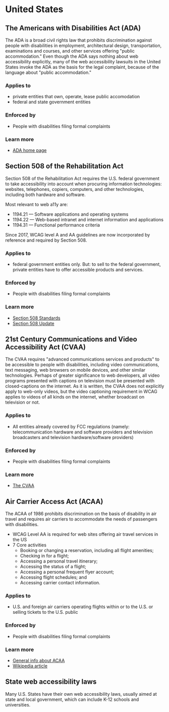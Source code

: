 # United States

## The Americans with Disabilities Act (ADA)

The ADA is a broad civil rights law that prohibits discrimination against people with disabilities in employment, architectural design, transportation, examinations and courses, and other services offering "public accommodation." Even though the ADA says nothing about web accessibility explicitly, many of the web accessibility lawsuits in the United States invoke the ADA as the basis for the legal complaint, because of the language about "public accommodation."

### Applies to

- private entities that own, operate, lease public accomodation
- federal and state government entities

### Enforced by

- People with disabilities filing formal complaints

### Learn more

- [ADA home page](https://ada.gov/)

## Section 508 of the Rehabilitation Act

Section 508 of the Rehabilitation Act requires the U.S. federal government to take accessibility into account when procuring information technologies: websites, telephones, copiers, computers, and other technologies, including both hardware and software.

Most relevant to web a11y are:

- 1194.21 — Software applications and operating systems
- 1194.22 — Web-based intranet and internet information and applications
- 1194.31 — Functional performance criteria

Since 2017, WCAG level A and AA guidelines are now incorporated by reference and required by Section 508.

### Applies to

- federal government entities only. But: to sell to the federal government, private entities have to offer accessible products and services.

### Enforced by

- People with disabilities filing formal complaints

### Learn more

- [Section 508 Standards](https://www.section508.gov/)
- [Section 508 Update](https://www.section508.gov/blog/access-board-updates-ict-requirements)

## 21st Century Communications and Video Accessibility Act (CVAA)

The CVAA requires "advanced communications services and products" to be accessible to people with disabilities, including video communications, text messaging, web browsers on mobile devices, and other similar technologies. Perhaps of greater significance to web developers, all video programs presented with captions on television must be presented with closed-captions on the internet. As it is written, the CVAA does not explicitly apply to web-only videos, but the video captioning requirement in WCAG applies to videos of all kinds on the internet, whether broadcast on television or not.

### Applies to

- All entities already covered by FCC regulations (namely: telecommunication hardware and software providers and television broadcasters and television hardware/software providers)

### Enforced by

- People with disabilities filing formal complaints

### Learn more

- [The CVAA](http://www.fcc.gov/guides/21st-century-communications-and-video-accessibility-act-2010)

## Air Carrier Access Act (ACAA)

The ACAA of 1986 prohibits discrimination on the basis of disability in air travel and requires air carriers to accommodate the needs of passengers with disabilities.

- WCAG Level AA is required for web sites offering air travel services in the US
- 7 Core activities
  - Booking or changing a reservation, including all flight amenities;
  - Checking in for a flight;
  - Accessing a personal travel itinerary;
  - Accessing the status of a flight;
  - Accessing a personal frequent flyer account;
  - Accessing flight schedules; and
  - Accessing carrier contact information.

### Applies to

- U.S. and foreign air carriers operating flights within or to the U.S. or selling tickets to the U.S. public

### Enforced by

- People with disabilities filing formal complaints

### Learn more

- [General info about ACAA](https://www.transportation.gov/airconsumer/complaints-alleging-discriminatory-treatment-against-disabled-travelers)
- [Wikipedia article](https://en.wikipedia.org/wiki/Air_Carrier_Access_Act)

## State web accessibility laws

Many U.S. States have their own web accessibility laws, usually aimed at state and local government, which can include K-12 schools and universities.

